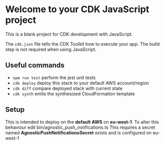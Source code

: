 # Welcome to your CDK JavaScript project

This is a blank project for CDK development with JavaScript.

The `cdk.json` file tells the CDK Toolkit how to execute your app. The build step is not required when using JavaScript.

## Useful commands

* `npm run test`         perform the jest unit tests
* `cdk deploy`           deploy this stack to your default AWS account/region
* `cdk diff`             compare deployed stack with current state
* `cdk synth`            emits the synthesized CloudFormation template

## Setup
This is intended to deploy on the **default AWS** on **eu-west-1**. To alter this behaviour edit bin/agnostic_push_notifications.ts
This requires a secret named **AgnosticPushNotificationsSecret** exists and is configured on eu-west-1

